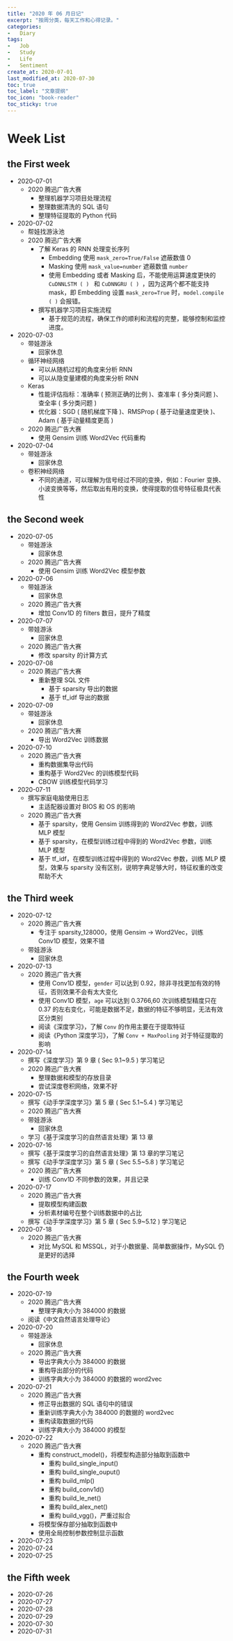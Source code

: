 ```yaml
---
title: "2020 年 06 月日记"
excerpt: "按周分类，每天工作和心得记录。"
categories:
-   Diary
tags:
-   Job
-   Study
-   Life
-   Sentiment
create_at: 2020-07-01
last_modified_at: 2020-07-30
toc: true
toc_label: "文章提纲"
toc_icon: "book-reader"
toc_sticky: true
---
```


# Week List

## the First week

-   2020-07-01
    -   2020 腾迅广告大赛
        -   整理机器学习项目处理流程
        -   整理数据清洗的 SQL 语句
        -   整理特征提取的 Python 代码
-   2020-07-02
    -   帮娃找游泳池
    -   2020 腾迅广告大赛
        -   了解 Keras 的 RNN 处理变长序列
            -   Embedding 使用 `mask_zero=True/False` 遮蔽数值 0
            -   Masking 使用 `mask_value=number` 遮蔽数值 `number`
            -   使用 Embedding 或者 Masking 后，不能使用运算速度更快的 `CuDNNLSTM ( ) ` 和 `CuDNNGRU ( ) `，因为这两个都不能支持 mask，即 Embedding 设置 `mask_zero=True` 时，`model.compile ( )` 会报错。
        -   撰写机器学习项目实施流程
            -   基于规范的流程，确保工作的顺利和流程的完整，能够控制和监控进度。
-   2020-07-03
    -   带娃游泳
        -   回家休息
    -   循环神经网络
        -   可以从随机过程的角度来分析 RNN
        -   可以从隐变量建模的角度来分析 RNN
    -   Keras
        -   性能评估指标：准确率 ( 预测正确的比例 )、查准率 ( 多分类问题 )、查全率 ( 多分类问题 )
        -   优化器：SGD ( 随机梯度下降 )、RMSProp ( 基于动量速度更快 )、Adam ( 基于动量精度更高 )
    -   2020 腾迅广告大赛
        -   使用 Gensim 训练 Word2Vec 代码重构
-   2020-07-04
    -   带娃游泳
        -   回家休息
    -   卷积神经网络
        -   不同的通道，可以理解为信号经过不同的变换，例如：Fourier 变换、小波变换等等，然后取出有用的变换，使得提取的信号特征极具代表性

## the Second week

-   2020-07-05
    -   带娃游泳
        -   回家休息
    -   2020 腾迅广告大赛
        -   使用 Gensim 训练 Word2Vec 模型参数
-   2020-07-06
    -   带娃游泳
        -   回家休息
    -   2020 腾迅广告大赛
        -   增加 Conv1D 的 filters 数目，提升了精度
-   2020-07-07
    -   带娃游泳
        -   回家休息
    -   2020 腾迅广告大赛
        -   修改 sparsity 的计算方式
-   2020-07-08
    -   2020 腾迅广告大赛
        -   重新整理 SQL 文件
            -   基于 sparsity 导出的数据
            -   基于 tf_idf 导出的数据
-   2020-07-09
    -   带娃游泳
        -   回家休息
    -   2020 腾迅广告大赛
        -   导出 Word2Vec 训练数据
-   2020-07-10
    -   2020 腾迅广告大赛
        -   重构数据集导出代码
        -   重构基于 Word2Vec 的训练模型代码
        -   CBOW 训练模型代码学习
-   2020-07-11
    -   撰写家庭电脑使用日志
        -   主适配器设置对 BIOS 和 OS 的影响
    -   2020 腾迅广告大赛
        -   基于 sparsity，使用 Gensim 训练得到的 Word2Vec 参数，训练 MLP 模型
        -   基于 sparsity，在模型训练过程中得到的 Word2Vec 参数，训练 MLP 模型
        -   基于 tf_idf，在模型训练过程中得到的 Word2Vec 参数，训练 MLP 模型，效果与 sparsity 没有区别，说明字典足够大时，特征权重的改变帮助不大

## the Third week

-   2020-07-12
    -   2020 腾迅广告大赛
        -   专注于 sparsity_128000，使用 Gensim → Word2Vec，训练 Conv1D 模型，效果不错
    -   带娃游泳
        -   回家休息
-   2020-07-13
    -   2020 腾迅广告大赛
        -   使用 Conv1D 模型，`gender` 可以达到 0.92，除非寻找更加有效的特征，否则效果不会有太大变化
        -   使用 Conv1D 模型，`age` 可以达到 0.3766,60 次训练模型精度只在 0.37 的左右变化，可能是数据不足，数据的特征不够明显，无法有效区分类别
        -   阅读《深度学习》，了解 `Conv` 的作用主要在于提取特征
        -   阅读《Python 深度学习》，了解 `Conv + MaxPooling` 对于特征提取的影响
-   2020-07-14
    -   撰写《深度学习》第 9 章 ( Sec 9.1~9.5 ) 学习笔记
    -   2020 腾迅广告大赛
        -   整理数据和模型的存放目录
        -   尝试深度卷积网络，效果不好
-   2020-07-15
    -   撰写《动手学深度学习》第 5 章 ( Sec 5.1~5.4 ) 学习笔记
    -   2020 腾迅广告大赛
    -   带娃游泳
        -   回家休息
    -   学习《基于深度学习的自然语言处理》第 13 章
-   2020-07-16
    -   撰写《基于深度学习的自然语言处理》第 13 章的学习笔记
    -   撰写《动手学深度学习》第 5 章 ( Sec 5.5~5.8 ) 学习笔记
    -   2020 腾迅广告大赛
        -   训练 Conv1D 不同参数的效果，并且记录
-   2020-07-17
    -   2020 腾迅广告大赛
        -   提取模型构建函数
        -   分析素材编号在整个训练数据中的占比
    -   撰写《动手学深度学习》第 5 章 ( Sec 5.9~5.12 ) 学习笔记
-   2020-07-18
    -   2020 腾迅广告大赛
        -   对比 MySQL 和 MSSQL，对于小数据量、简单数据操作，MySQL 仍是更好的选择

## the Fourth week

-   2020-07-19
    -   2020 腾迅广告大赛
        -   整理字典大小为 384000 的数据
    -   阅读《中文自然语言处理导论》
-   2020-07-20
    -   带娃游泳
        -   回家休息
    -   2020 腾迅广告大赛
        -   导出字典大小为 384000 的数据
        -   重构导出部分的代码
        -   训练字典大小为 384000 的数据的 word2vec
-   2020-07-21
    -   2020 腾迅广告大赛
        -   修正导出数据的 SQL 语句中的错误
        -   重新训练字典大小为 384000 的数据的 word2vec
        -   重构读取数据的代码
        -   训练字典大小为 384000 的模型
-   2020-07-22
    -   2020 腾迅广告大赛
        -   重构 construct_model()，将模型构造部分抽取到函数中
            -   重构 build_single_input()
            -   重构 build_single_ouput()
            -   重构 build_mlp()
            -   重构 build_conv1d()
            -   重构 build_le_net()
            -   重构 build_alex_net()
            -   重构 build_vgg()，严重过拟合
        -   将模型保存部分抽取到函数中
        -   使用全局控制参数控制显示函数
-   2020-07-23
-   2020-07-24
-   2020-07-25

## the Fifth week

-   2020-07-26
-   2020-07-27
-   2020-07-28
-   2020-07-29
-   2020-07-30
-   2020-07-31
